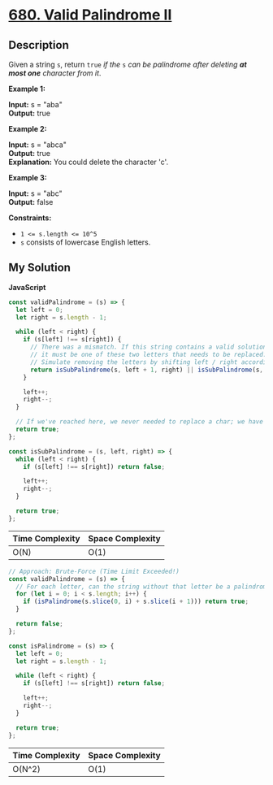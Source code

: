 # [680. Valid Palindrome II](https://leetcode.com/problems/valid-palindrome-ii)

## Description

Given a string `s`, return `true` _if the_ `s` _can be palindrome after deleting **at most one** character from it_.

**Example 1:**

**Input:** s = "aba"  
**Output:** true

**Example 2:**

**Input:** s = "abca"  
**Output:** true  
**Explanation:** You could delete the character 'c'.

**Example 3:**

**Input:** s = "abc"  
**Output:** false

**Constraints:**

- `1 <= s.length <= 10^5`
- `s` consists of lowercase English letters.

## My Solution

**JavaScript**

```js
const validPalindrome = (s) => {
  let left = 0;
  let right = s.length - 1;

  while (left < right) {
    if (s[left] !== s[right]) {
      // There was a mismatch. If this string contains a valid solution,
      // it must be one of these two letters that needs to be replaced.
      // Simulate removing the letters by shifting left / right accordingly.
      return isSubPalindrome(s, left + 1, right) || isSubPalindrome(s, left, right - 1);
    }

    left++;
    right--;
  }

  // If we've reached here, we never needed to replace a char; we have a full palindrome already!
  return true;
};

const isSubPalindrome = (s, left, right) => {
  while (left < right) {
    if (s[left] !== s[right]) return false;

    left++;
    right--;
  }

  return true;
};
```

| Time Complexity | Space Complexity |
| --------------- | ---------------- |
| O(N)            | O(1)             |

```js
// Approach: Brute-Force (Time Limit Exceeded!)
const validPalindrome = (s) => {
  // For each letter, can the string without that letter be a palindrome?
  for (let i = 0; i < s.length; i++) {
    if (isPalindrome(s.slice(0, i) + s.slice(i + 1))) return true;
  }

  return false;
};

const isPalindrome = (s) => {
  let left = 0;
  let right = s.length - 1;

  while (left < right) {
    if (s[left] !== s[right]) return false;

    left++;
    right--;
  }

  return true;
};
```

| Time Complexity | Space Complexity |
| --------------- | ---------------- |
| O(N^2)          | O(1)             |
